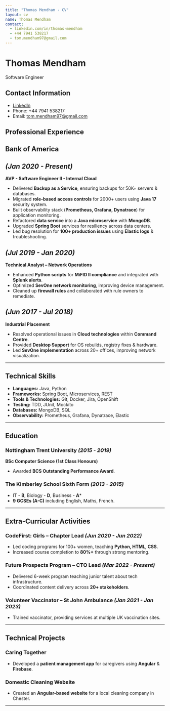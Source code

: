 ```yaml
---
title: "Thomas Mendham - CV"
layout: cv
name: Thomas Mendham
contact:
  - linkedin.com/in/thomas-mendham
  - +44 7941 538217
  - tom.mendham97@gmail.com
---
```


# Thomas Mendham
Software Engineer

## Contact Information
- [LinkedIn](https://linkedin.com/in/thomas-mendham)
- Phone: +44 7941 538217
- Email: [tom.mendham97@gmail.com](mailto:tom.mendham97@gmail.com)

## Professional Experience

## **Bank of America**
## *(Jan 2020 - Present)*

**AVP - Software Engineer II - Internal Cloud** 
- Delivered **Backup as a Service**, ensuring backups for 50K+ servers & databases.
- Migrated **role-based access controls** for 2000+ users using **Java 17** security system.
- Built observability stack (**Prometheus, Grafana, Dynatrace**) for application monitoring.
- Refactored **data service** into a **Java microservice** with **MongoDB**.
- Upgraded **Spring Boot** services for resiliency across data centers.
- Led bug resolution for **100+ production issues** using **Elastic logs** & troubleshooting.

## *(Jul 2019 - Jan 2020)*  

**Technical Analyst – Network Operations** 
- Enhanced **Python scripts** for **MiFID II compliance** and integrated with **Splunk alerts**.
- Optimized **SevOne network monitoring**, improving device management.
- Cleaned up **firewall rules** and collaborated with rule owners to remediate.

## *(Jun 2017 - Jul 2018)*  
**Industrial Placement** 
- Resolved operational issues in **Cloud technologies** within **Command Centre**.
- Provided **Desktop Support** for OS rebuilds, registry fixes & hardware.
- Led **SevOne implementation** across 20+ offices, improving network visualization.

---

## Technical Skills
- **Languages:** Java, Python
- **Frameworks:** Spring Boot, Microservices, REST
- **Tools & Technologies:** Git, Docker, Jira, OpenShift
- **Testing:** TDD, JUnit, Mockito
- **Databases:** MongoDB, SQL
- **Observability:** Prometheus, Grafana, Dynatrace, Elastic

---

## Education

### **Nottingham Trent University** *(2015 - 2019)*  
**BSc Computer Science (1st Class Honours)**  
- Awarded **BCS Outstanding Performance Award**.

### **The Kimberley School Sixth Form** *(2013 - 2015)*  
- IT - **B**, Biology - **D**, Business - **A***  
- **9 GCSEs (A-C)** including English, Maths, French.

---

## Extra-Curricular Activities

### **CodeFirst: Girls – Chapter Lead** *(Jun 2020 - Jun 2022)*  
- Led coding programs for 100+ women, teaching **Python, HTML, CSS**.
- Increased course completion to **80%+** through strong mentoring.

### **Future Prospects Program – CTO Lead** *(Mar 2022 - Present)*  
- Delivered 6-week program teaching junior talent about tech infrastructure.
- Coordinated content delivery across **20+ stakeholders**.

### **Volunteer Vaccinator – St John Ambulance** *(Jan 2021 - Jan 2023)*  
- Trained vaccinator, providing services at multiple UK vaccination sites.

---

## Technical Projects

### **Caring Together**  
- Developed a **patient management app** for caregivers using **Angular** & **Firebase**.

### **Domestic Cleaning Website**  
- Created an **Angular-based website** for a local cleaning company in Chester.

---